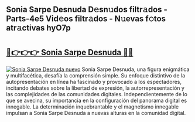 ## Sonia Sarpe Desnuda D𝚎sn𝚞dos filtr𝚊dos - Parts-4e5 Vid𝚎os filtr𝚊dos - N𝚞evas f𝚘tos atr𝚊ctivas hyO7p

# <h2><a href="http://mb36myv.tromn.icu/?c=Sonia+Sarpe+Desnuda">🔗👉👉👉 Sonia Sarpe Desnuda 🔗🔗</a></h2>

[![Sonia Sarpe Desnuda nuevo](https://i.imgur.com/pEAQMta.gif)](http://mb36myv.tromn.icu/?c=Sonia+Sarpe+Desnuda)
Sonia Sarpe Desnuda, una figura enigmática y multifacética, desafía la comprensión simple. Su enfoque distintivo de la autopresentación en línea ha fascinado y provocado a los espectadores, incitando debates sobre la libertad de expresión, la autorrepresentación y las complejidades de las comunidades digitales. Independientemente de lo que se avecina, su importancia en la configuración del panorama digital es innegable. La determinación inquebrantable y el magnetismo innegable impulsan a Sonia Sarpe Desnuda a nuevas alturas en la comunidad digital.
